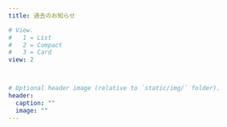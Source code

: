 ```yaml
---
title: 過去のお知らせ

# View.
#   1 = List
#   2 = Compact
#   3 = Card
view: 2



# Optional header image (relative to `static/img/` folder).
header:
  caption: ""
  image: ""
---
```

